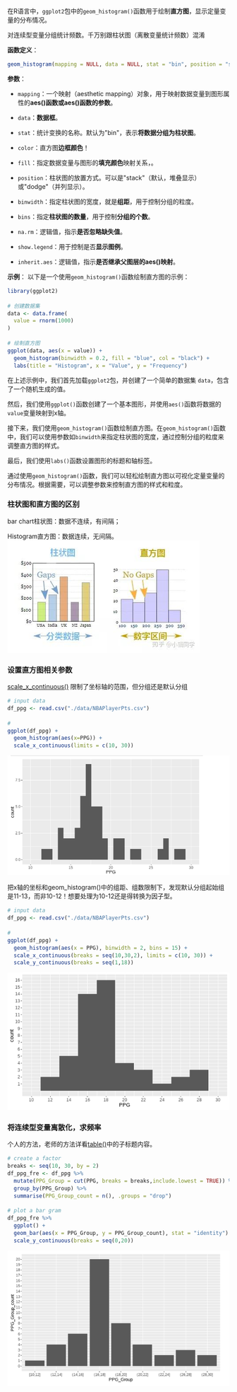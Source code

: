 在R语言中，`ggplot2`包中的`geom_histogram()`函数用于绘制**直方图**，显示定量变量的分布情况。

对连续型变量分组统计频数。千万别跟柱状图（离散变量统计频数）混淆

**函数定义**：
```R
geom_histogram(mapping = NULL, data = NULL, stat = "bin", position = "stack", ..., binwidth = NULL, bins = NULL, na.rm = FALSE, show.legend = NA, inherit.aes = TRUE)
```
**参数**：
- `mapping`：一个映射（aesthetic mapping）对象，用于映射数据变量到图形属性的**aes()函数或aes()函数的参数**。

- `data`：**数据框**。

- `stat`：统计变换的名称。默认为"bin"，表示**将数据分组为柱状图**。

- `color`：直方图**边框颜色**！

- `fill`：指定数据变量与图形的**填充颜色**映射关系，。

- `position`：柱状图的放置方式。可以是"stack"（默认，堆叠显示）或"dodge"（并列显示）。

- `binwidth`：指定柱状图的宽度，就是**组距**，用于控制分组的粒度。

- `bins`：指定**柱状图的数量**，用于控制**分组的个数**。

- `na.rm`：逻辑值，指示**是否忽略缺失值**。

- `show.legend`：用于控制是否**显示图例**。

- `inherit.aes`：逻辑值，指示**是否继承父图层的aes()映射**。

**示例**：
以下是一个使用`geom_histogram()`函数绘制直方图的示例：

```R
library(ggplot2)

# 创建数据集
data <- data.frame(
  value = rnorm(1000)
)

# 绘制直方图
ggplot(data, aes(x = value)) +
  geom_histogram(binwidth = 0.2, fill = "blue", col = "black") +
  labs(title = "Histogram", x = "Value", y = "Frequency")
```

在上述示例中，我们首先加载`ggplot2`包，并创建了一个简单的数据集 `data`，包含了一个随机生成的值。

然后，我们使用`ggplot()`函数创建了一个基本图形，并使用`aes()`函数将数据的`value`变量映射到x轴。

接下来，我们使用`geom_histogram()`函数绘制直方图。在`geom_histogram()`函数中，我们可以使用参数如`binwidth`来指定柱状图的宽度，通过控制分组的粒度来调整直方图的样式。

最后，我们使用`labs()`函数设置图形的标题和轴标签。

通过使用`geom_histogram()`函数，我们可以轻松绘制直方图以可视化定量变量的分布情况。根据需要，可以调整参数来控制直方图的样式和粒度。

### 柱状图和直方图的区别
bar chart柱状图：数据不连续，有间隔；

Histogram直方图：数据连续，无间隔。
![400](attachments/Pasted%20image%2020231006092816.png)

### 设置直方图相关参数
[scale_x_continuous()](scale_x_continuous().md) 限制了坐标轴的范围，但分组还是默认分组
```R
# input data
df_ppg <- read.csv("./data/NBAPlayerPts.csv")

# 
ggplot(df_ppg) +
  geom_histogram(aes(x=PPG)) +
  scale_x_continuous(limits = c(10, 30))
```
![Pasted image 20231108201222](attachments/Pasted%20image%2020231108201222.png)


把x轴的坐标和geom_histogram()中的组距、组数限制下，发现默认分组起始组是11-13，而非10-12！想要处理为10-12还是得转换为因子型。
```R
# input data
df_ppg <- read.csv("./data/NBAPlayerPts.csv")

# 
ggplot(df_ppg) +
  geom_histogram(aes(x = PPG), binwidth = 2, bins = 15) +
  scale_x_continuous(breaks = seq(10,30,2), limits = c(10, 30)) +
  scale_y_continuous(breaks = seq(1,18))
```

![Pasted image 20231108224752](attachments/Pasted%20image%2020231108224752.png)

### 将连续型变量离散化，求频率
个人的方法，老师的方法详看[table()](../base-content/table().md)中的子标题内容。

```R
# create a factor
breaks <- seq(10, 30, by = 2)
df_ppg_fre <- df_ppg %>%
  mutate(PPG_Group = cut(PPG, breaks = breaks,include.lowest = TRUE)) %>% 
  group_by(PPG_Group) %>% 
  summarise(PPG_Group_count = n(), .groups = "drop")

# plot a bar gram
df_ppg_fre %>% 
  ggplot() +
  geom_bar(aes(x = PPG_Group, y = PPG_Group_count), stat = "identity") +
  scale_y_continuous(breaks = seq(0,20))
```

![Pasted image 20231227093246](attachments/Pasted%20image%2020231227093246.png)